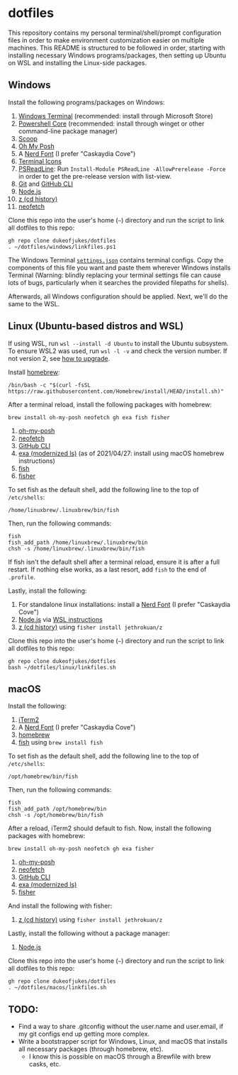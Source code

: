 # dotfiles

This repository contains my personal terminal/shell/prompt configuration files in order to make environment customization easier on multiple machines. This README is structured to be followed in order, starting with installing necessary Windows programs/packages, then setting up Ubuntu on WSL and installing the Linux-side packages.

## Windows

Install the following programs/packages on Windows:

1. [Windows Terminal](https://github.com/microsoft/terminal) (recommended: install through Microsoft Store)
2. [Powershell Core](https://github.com/PowerShell/PowerShell) (recommended: install through winget or other command-line package manager)
3. [Scoop](https://github.com/ScoopInstaller/Scoop)
4. [Oh My Posh](https://ohmyposh.dev/)
5. A [Nerd Font](https://www.nerdfonts.com/font-downloads) (I prefer "Caskaydia Cove")
6. [Terminal Icons](https://github.com/devblackops/Terminal-Icons)
7. [PSReadLine](https://github.com/PowerShell/PSReadLine): Run `Install-Module PSReadLine -AllowPrerelease -Force` in order to get the pre-release version with list-view.
8. [Git](https://gitforwindows.org/) and [GitHub CLI](https://github.com/cli/cli)
9. [Node.js](https://nodejs.org/en/)
10. [z (cd history)](https://www.powershellgallery.com/packages/z/1.1.13)
11. [neofetch](https://github.com/dylanaraps/neofetch)

Clone this repo into the user's home (`~`) directory and run the script to link all dotfiles to this repo:

```
gh repo clone dukeofjukes/dotfiles
. ~/dotfiles/windows/linkfiles.ps1
```

The Windows Terminal [`settings.json`](https://github.com/dukeofjukes/configs/blob/main/Windows/terminal.settings.json) contains terminal configs. Copy the components of this file you want and paste them wherever Windows installs Terminal (Warning: blindly replacing your terminal settings file can cause lots of bugs, particularly when it searches the provided filepaths for shells).

Afterwards, all Windows configuration should be applied. Next, we'll do the same to the WSL.

## Linux (Ubuntu-based distros and WSL)

If using WSL, run `wsl --install -d Ubuntu` to install the Ubuntu subsystem. To ensure WSL2 was used, run `wsl -l -v` and check the version number. If not version 2, see [how to upgrade](https://docs.microsoft.com/en-us/windows/wsl/install#upgrade-version-from-wsl-1-to-wsl-2).

Install [homebrew](https://brew.sh):

```
/bin/bash -c "$(curl -fsSL https://raw.githubusercontent.com/Homebrew/install/HEAD/install.sh)"
```

After a terminal reload, install the following packages with homebrew:

```
brew install oh-my-posh neofetch gh exa fish fisher
```

1. [oh-my-posh](https://ohmyposh.dev/)
1. [neofetch](https://github.com/dylanaraps/neofetch)
1. [GitHub CLI](https://github.com/cli/cli)
1. [exa (modernized ls)](https://github.com/ogham/exa) (as of 2021/04/27: install using macOS homebrew instructions)
1. [fish](https://fishshell.com)
1. [fisher](https://github.com/jorgebucaran/fisher)

To set fish as the default shell, add the following line to the top of `/etc/shells`:

```
/home/linuxbrew/.linuxbrew/bin/fish
```

Then, run the following commands:

```
fish
fish_add_path /home/linuxbrew/.linuxbrew/bin
chsh -s /home/linuxbrew/.linuxbrew/bin/fish
```

If fish isn't the default shell after a terminal reload, ensure it is after a full restart. If nothing else works, as a last resort, add `fish` to the end of `.profile`.

Lastly, install the following:

1. For standalone linux installations: install a [Nerd Font](https://www.nerdfonts.com/font-downloads) (I prefer "Caskaydia Cove")
1. [Node.js](https://nodejs.org/en/) via [WSL instructions](https://docs.microsoft.com/en-us/windows/dev-environment/javascript/nodejs-on-wsl)
1. [z (cd history)](https://github.com/jethrokuan/z) using `fisher install jethrokuan/z`

Clone this repo into the user's home (`~`) directory and run the script to link all dotfiles to this repo:

```
gh repo clone dukeofjukes/dotfiles
bash ~/dotfiles/linux/linkfiles.sh
```

## macOS

Install the following:

1. [iTerm2](https://iterm2.com/)
1. A [Nerd Font](https://www.nerdfonts.com/font-downloads) (I prefer "Caskaydia Cove")
1. [homebrew](https://brew.sh)
1. [fish](https://fishshell.com) using `brew install fish`

To set fish as the default shell, add the following line to the top of `/etc/shells`:

```
/opt/homebrew/bin/fish
```

Then, run the following commands:

```
fish
fish_add_path /opt/homebrew/bin
chsh -s /opt/homebrew/bin/fish
```

After a reload, iTerm2 should default to fish. Now, install the following packages with homebrew:

```
brew install oh-my-posh neofetch gh exa fisher
```

1. [oh-my-posh](https://ohmyposh.dev/)
1. [neofetch](https://github.com/dylanaraps/neofetch)
1. [GitHub CLI](https://github.com/cli/cli)
1. [exa (modernized ls)](https://github.com/ogham/exa)
1. [fisher](https://github.com/jorgebucaran/fisher)

And install the following with fisher:

1. [z (cd history)](https://github.com/jethrokuan/z) using `fisher install jethrokuan/z`

Lastly, install the following without a package manager:

1. [Node.js](https://nodejs.org/en/)

Clone this repo into the user's home (`~`) directory and run the script to link all dotfiles to this repo:

```
gh repo clone dukeofjukes/dotfiles
. ~/dotfiles/macos/linkfiles.sh
```

## TODO:

- Find a way to share .gitconfig without the user.name and user.email, if my git configs end up getting more complex.
- Write a bootstrapper script for Windows, Linux, and macOS that installs all necessary packages (through homebrew, etc).
  - I know this is possible on macOS through a Brewfile with brew casks, etc.
